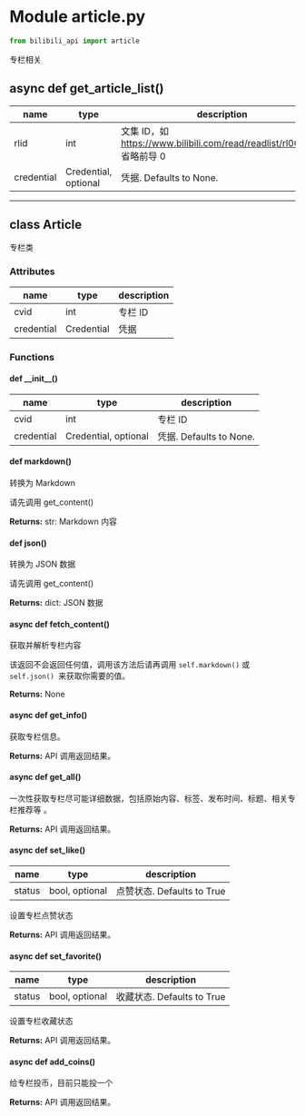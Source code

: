 # Module article.py

```python
from bilibili_api import article
```

专栏相关

## async def get_article_list()

| name       | type                 | description                                                  |
| ---------- | -------------------- | ------------------------------------------------------------ |
| rlid       | int                  | 文集 ID，如 https://www.bilibili.com/read/readlist/rl000010 省略前导 0 |
| credential | Credential, optional | 凭据. Defaults to None.                                      |

---

## class Article

专栏类

### Attributes

| name       | type       | description |
| ---------- | ---------- | ----------- |
| cvid       | int        | 专栏 ID     |
| credential | Credential | 凭据        |

### Functions

#### def \_\_init\_\_()

| name       | type                 | description             |
| ---------- | -------------------- | ----------------------- |
| cvid       | int                  | 专栏 ID                 |
| credential | Credential, optional | 凭据. Defaults to None. |

#### def markdown()

转换为 Markdown

请先调用 get_content()

**Returns:** str: Markdown 内容

#### def json()

转换为 JSON 数据

请先调用 get_content()

**Returns:** dict: JSON 数据

#### async def fetch_content()

获取并解析专栏内容

该返回不会返回任何值，调用该方法后请再调用 `self.markdown()` 或 `self.json() `来获取你需要的值。

**Returns:** None

#### async def get_info()

获取专栏信息。

**Returns:** API 调用返回结果。

#### async def get_all()

一次性获取专栏尽可能详细数据，包括原始内容、标签、发布时间、标题、相关专栏推荐等		。

**Returns:** API 调用返回结果。

#### async def set_like()

| name   | type           | description                |
| ------ | -------------- | -------------------------- |
| status | bool, optional | 点赞状态. Defaults to True |

设置专栏点赞状态

**Returns:** API 调用返回结果。

#### async def set_favorite()

| name   | type           | description                |
| ------ | -------------- | -------------------------- |
| status | bool, optional | 收藏状态. Defaults to True |

设置专栏收藏状态

**Returns:** API 调用返回结果。

#### async def add_coins()

给专栏投币，目前只能投一个

**Returns:** API 调用返回结果。

